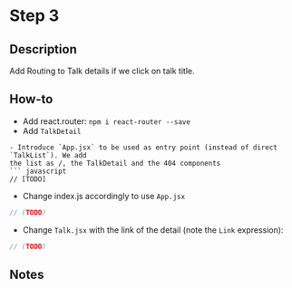# Step 3

## Description
Add Routing to Talk details if we click on talk title.

## How-to
- Add react.router: `npm i react-router --save`
- Add `TalkDetail`
```
- Introduce `App.jsx` to be used as entry point (instead of direct `TalkList`). We add
the list as /, the TalkDetail and the 404 components
``` javascript
// [TODO]
```
- Change index.js accordingly to use `App.jsx`
``` javascript
// (TODO)
```
- Change `Talk.jsx` with the link of the detail (note the `Link` expression):
``` javascript
// (TODO)
```

## Notes
